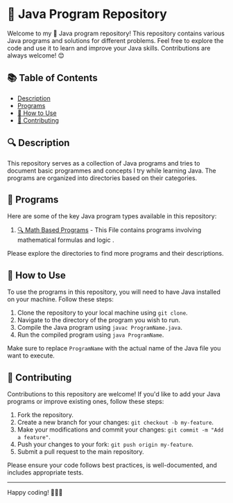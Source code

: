 # 🚀 Java Program Repository

Welcome to my 🎉 Java program repository! This repository contains various Java programs and solutions for different problems. Feel free to explore the code and use it to learn and improve your Java skills. Contributions are always welcome! 😊

## 📚 Table of Contents

- [Description](#description)
- [Programs](#programs)
- [🚀 How to Use](#how-to-use)
- [🤝 Contributing](#contributing)

## 🔍 Description

This repository serves as a collection of Java programs and tries to document basic programmes and concepts I try while learning Java. The programs are organized into directories based on their categories.

## 📂 Programs

Here are some of the key Java program types available in this repository:

1. [🔍 Math Based Programs](/MathbasedProblems) - This File contains programs involving mathematical formulas and logic .

Please explore the directories to find more programs and their descriptions.

## 🚀 How to Use

To use the programs in this repository, you will need to have Java installed on your machine. Follow these steps:

1. Clone the repository to your local machine using `git clone`.
2. Navigate to the directory of the program you wish to run.
3. Compile the Java program using `javac ProgramName.java`.
4. Run the compiled program using `java ProgramName`.

Make sure to replace `ProgramName` with the actual name of the Java file you want to execute.

## 🤝 Contributing

Contributions to this repository are welcome! If you'd like to add your Java programs or improve existing ones, follow these steps:

1. Fork the repository.
2. Create a new branch for your changes: `git checkout -b my-feature`.
3. Make your modifications and commit your changes: `git commit -m "Add a feature"`.
4. Push your changes to your fork: `git push origin my-feature`.
5. Submit a pull request to the main repository.

Please ensure your code follows best practices, is well-documented, and includes appropriate tests.


---

Happy coding! 🎉🎉🎉

